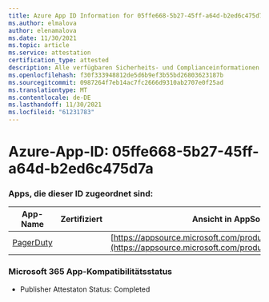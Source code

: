 ```yaml
---
title: Azure App ID Information for 05ffe668-5b27-45ff-a64d-b2ed6c475d7a
ms.author: elmalova
author: elenamalova
ms.date: 11/30/2021
ms.topic: article
ms.service: attestation
certification_type: attested
description: Alle verfügbaren Sicherheits- und Complianceinformationen für 05ffe668-5b27-45ff-a64d-b2ed6c475d7a.
ms.openlocfilehash: f30f333948812de5d6b9ef3b55bd26803623187b
ms.sourcegitcommit: 0987264f7eb14ac7fc2666d9310ab2707e0f25ad
ms.translationtype: MT
ms.contentlocale: de-DE
ms.lasthandoff: 11/30/2021
ms.locfileid: "61231783"
---
```

# <a name="azure-app-id-05ffe668-5b27-45ff-a64d-b2ed6c475d7a"></a>Azure-App-ID: 05ffe668-5b27-45ff-a64d-b2ed6c475d7a


### <a name="apps-associated-with-this-id"></a>Apps, die dieser ID zugeordnet sind:
| **App-Name** | **Zertifiziert** | **Ansicht in AppSource** |
|--------------|---------------|-----------------------|
| [PagerDuty](https://docs.microsoft.com/microsoft-365-app-certification/forward/WA200001637) |  | [https://appsource.microsoft.com/product/office/WA200001637](https://appsource.microsoft.com/product/office/WA200001637) |

### <a name="microsoft-365-app-compliance-status"></a>Microsoft 365 App-Kompatibilitätsstatus
- Publisher Attestaton Status: Completed
